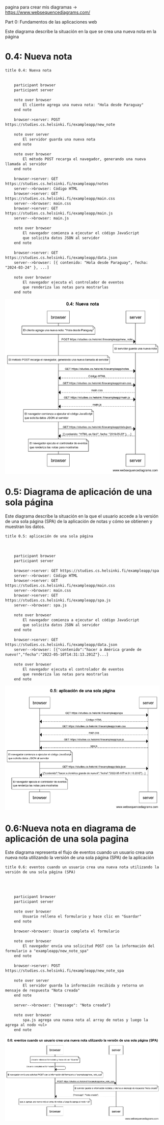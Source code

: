 pagina para crear mis diagramas -> https://www.websequencediagrams.com/

Part 0: Fundamentos de las aplicaciones web

Este diagrama describe la situación en la que se crea una nueva nota en la página

# 0.4: Nueva nota

```
title 0.4: Nueva nota


    participant browser
    participant server

    note over browser
        El cliente agrega una nueva nota: "Hola desde Paraguay"
    end note

    browser->server: POST https://studies.cs.helsinki.fi/exampleapp/new_note

    note over server
        El servidor guarda una nueva nota
    end note

    note over browser
        El método POST recarga el navegador, generando una nueva llamada al servidor
    end note

    browser->server: GET https://studies.cs.helsinki.fi/exampleapp/notes
    server-->browser: Código HTML
    browser->server: GET https://studies.cs.helsinki.fi/exampleapp/main.css
    server-->browser: main.css
    browser->server: GET https://studies.cs.helsinki.fi/exampleapp/main.js
    server-->browser: main.js

    note over browser
        El navegador comienza a ejecutar el código JavaScript
        que solicita datos JSON al servidor
    end note

    browser->server: GET https://studies.cs.helsinki.fi/exampleapp/data.json
    server-->browser: [{ contenido: "Hola desde Paraguay", fecha: "2024-03-24" }, ...]

    note over browser
        El navegador ejecuta el controlador de eventos
        que renderiza las notas para mostrarlas
    end note

```

![Imagen del Esquema](nuevaNota.png)

# 0.5: Diagrama de aplicación de una sola página

Este diagrama describe la situación en la que el usuario accede a la versión de una sola página (SPA) de la aplicación de notas y cómo se obtienen y muestran los datos.

```
title 0.5: aplicación de una sola página



    participant browser
    participant server

    browser->server: GET https://studies.cs.helsinki.fi/exampleapp/spa
    server-->browser: Código HTML
    browser->server: GET https://studies.cs.helsinki.fi/exampleapp/main.css
    server-->browser: main.css
    browser->server: GET https://studies.cs.helsinki.fi/exampleapp/spa.js
    server-->browser: spa.js

    note over browser
        El navegador comienza a ejecutar el código JavaScript
        que solicita datos JSON al servidor
    end note

    browser->server: GET https://studies.cs.helsinki.fi/exampleapp/data.json
    server-->browser: [{"contenido":"hacer a América grande de nuevo!","fecha":"2022-05-10T14:31:13.201Z"}...]

    note over browser
        El navegador ejecuta el controlador de eventos
        que renderiza las notas para mostrarlas
    end note
```

![esquema de ingreso a una sola pagina](paginaUnica.png)

# 0.6:Nueva nota en diagrama de aplicación de una sola pagina

Este diagrama representa el flujo de eventos cuando un usuario crea una nueva nota utilizando la versión de una sola página (SPA) de la aplicación

```
title 0.6: eventos cuando un usuario crea una nueva nota utilizando la versión de una sola página (SPA)




    participant browser
    participant server

    note over browser
        Usuario rellena el formulario y hace clic en "Guardar"
    end note

    browser->browser: Usuario completa el formulario

    note over browser
        El navegador envía una solicitud POST con la información del formulario a "exampleapp/new_note_spa"
    end note

    browser->server: POST https://studies.cs.helsinki.fi/exampleapp/new_note_spa

    note over server
        El servidor guarda la información recibida y retorna un mensaje de respuesta "Nota creada"
    end note

    server-->browser: {"message": "Nota creada"}

    note over browser
        spa.js agrega una nueva nota al array de notas y luego la agrega al nodo <ul>
    end note
```

![nota SPA](notaSPA.png)
